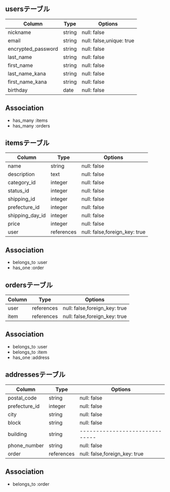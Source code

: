 ## usersテーブル
|Column            |Type  |Options                 |
|------------------|------|------------------------|
|nickname          |string|null: false             |
|email             |string|null: false,unique: true|
|encrypted_password|string|null: false             |
|last_name         |string|null: false             |
|first_name        |string|null: false             |
|last_name_kana    |string|null: false             |
|first_name_kana   |string|null: false             |
|birthday          |date  |null: false             |

## Association
- has_many :items
- has_many :orders

## itemsテーブル
|Column          |Type      |Options                      |
|----------------|----------|-----------------------------|
|name            |string    |null: false                  |
|description     |text      |null: false                  |
|category_id     |integer   |null: false                  |
|status_id       |integer   |null: false                  |
|shipping_id     |integer   |null: false                  |
|prefecture_id   |integer   |null: false                  |
|shipping_day_id |integer   |null: false                  |
|price           |integer   |null: false                  |
|user            |references|null: false,foreign_key: true|

## Association
- belongs_to :user
- has_one    :order

## ordersテーブル
|Column |Type      |Options                       |
|-------|----------|------------------------------|
|user   |references|null: false,foreign_key: true |
|item   |references|null: false,foreign_key: true |

## Association
- belongs_to :user
- belongs_to :item
- has_one    :address

## addressesテーブル
|Column       |Type      |Options                       |
|-------------|----------|------------------------------|
|postal_code  |string    |null: false                   |
|prefecture_id|integer   |null: false                   |
|city         |string    |null: false                   |
|block        |string    |null: false                   |
|building     |string    |------------------------------|
|phone_number |string    |null: false                   |
|order        |references|null: false,foreign_key: true	|

## Association
- belongs_to :order
